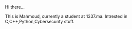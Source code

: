 Hi there...

This is Mahmoud, currently a student at 1337.ma. Intrested in C,C++,Python,Cybersecurity stuff.
